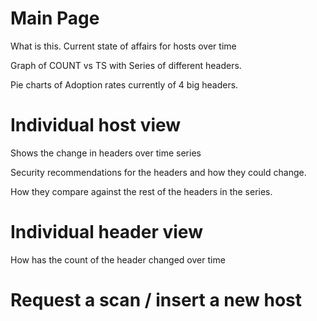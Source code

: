 
# Main Page
What is this. Current state of affairs for hosts over time

Graph of COUNT vs TS with Series of different headers.

Pie charts of Adoption rates currently of 4 big headers.

# Individual host view

Shows the change in headers over time series

Security recommendations for the headers and how they could change.

How they compare against the rest of the headers in the series.

# Individual header view

How has the count of the header changed over time

# Request a scan / insert a new host
